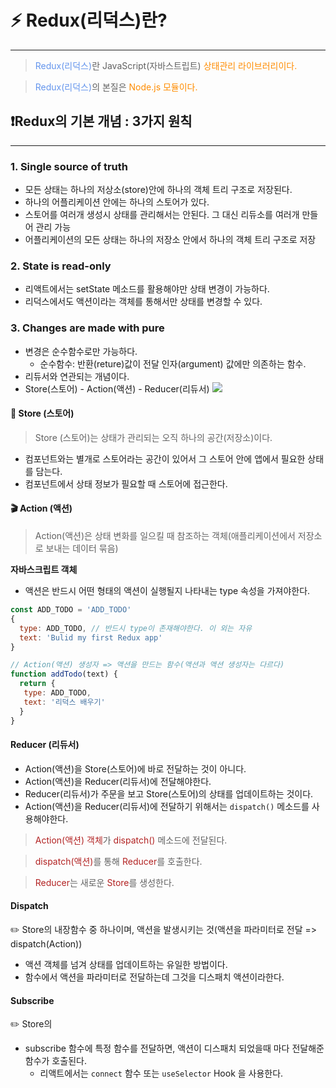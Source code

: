 # ⚡️ Redux(리덕스)란?

---

> <span style="color:CornflowerBlue">Redux(리덕스)</span>란 JavaScript(자바스트립트) <span style="color:DarkOrange">상태관리 라이브러리이다.</span>

> <span style="color:CornflowerBlue">Redux(리덕스)</span>의 본질은 <span style="color:DarkOrange">Node.js 모듈이다.</span>

<span></span>

## ❗️Redux의 기본 개념 : 3가지 원칙

---

### 1. Single source of truth

- 모든 상태는 하나의 저상소(store)안에 하나의 객체 트리 구조로 저장된다.
- 하나의 어플리케이션 안에는 하나의 스토어가 있다.
- 스토어를 여러개 생성시 상태를 관리해서는 안된다. 그 대신 리듀소를 여러개 만들어 관리 가능
- 어플리케이션의 모든 상태는 하나의 저장소 안에서 하나의 객체 트리 구조로 저장

### 2. State is read-only

- 리액트에서는 setState 메소드를 활용해야만 상태 변경이 가능하다.
- 리덕스에서도 액션이라는 객체를 통해서만 상태를 변경할 수 있다.

### 3. Changes are made with pure

- 변경은 순수함수로만 가능하다.
  - 순수함수: 반환(reture)값이 전달 인자(argument) 값에만 의존하는 함수.
- 리듀서와 연관되는 개념이다.
- Store(스토어) - Action(액션) - Reducer(리듀서)
  ![](https://velog.velcdn.com/images/hosickk/post/56f28065-08e8-418d-8bdc-ed00e7fd9f97/image.gif)

#### 🧺 **Store (스토어)**

> Store (스토어)는 상태가 관리되는 오직 하나의 공간(저장소)이다.

- 컴포넌트와는 별개로 스토어라는 공간이 있어서 그 스토어 안에 앱에서 필요한 상태를 담는다.
- 컴포넌트에서 상태 정보가 필요할 때 스토어에 접근한다.

#### 🎬 **Action (액션)**

> Action(액션)은 상태 변화를 일으킬 때 참조하는 객체(애플리케이션에서 저장소로 보내는 데이터 묶음)

**자바스크립트 객체**

- 액션은 반드시 어떤 형태의 액션이 실행될지 나타내는 type 속성을 가져야한다.

```js
const ADD_TODO = 'ADD_TODO'
{
  type: ADD_TODO, // 반드시 type이 존재해야한다. 이 외는 자유
  text: 'Bulid my first Redux app'
}

// Action(액션) 생성자 => 액션을 만드는 함수(액션과 액션 생성자는 다르다)
function addTodo(text) {
  return {
   type: ADD_TODO,
   text: '리덕스 배우기'
  }
}
```

#### **Reducer (리듀서)**

- Action(액션)을 Store(스토어)에 바로 전달하는 것이 아니다.
- Action(액션)을 Reducer(리듀서)에 전달해야한다.
- Reducer(리듀서)가 주문을 보고 Store(스토어)의 상태를 업데이트하는 것이다.
- Action(액션)을 Reducer(리듀서)에 전달하기 위해서는 `dispatch()` 메소드를 사용해야한다.

> <span style="color:FireBrick">Action(액션) 객체</span>가 <span style="color:FireBrick">dispatch()</span> 메소드에 전달된다.

> <span style="color:FireBrick">dispatch(액션)</span>를 통해 <span style="color:FireBrick">Reducer</span>를 호출한다.

> <span style="color:FireBrick">Reducer</span>는 새로운 <span style="color:FireBrick">Store</span>를 생성한다.

#### **Dispatch**

✏️ Store의 내장함수 중 하나이며, 액션을 발생시키는 것(액션을 파라미터로 전달 => dispatch(Action))

- 액션 객체를 넘겨 상태를 업데이트하는 유일한 방법이다.
- 함수에서 액션을 파라미터로 전달하는데 그것을 디스패치 액션이라한다.

#### **Subscribe**

✏️ Store의

- subscribe 함수에 특정 함수를 전달하면, 액션이 디스패치 되었을때 마다 전달해준 함수가 호출된다.
  - 리액트에서는 `connect` 함수 또는 `useSelector` Hook 을 사용한다.
